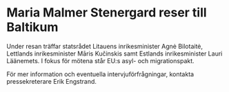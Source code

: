 # Maria Malmer Stenergard reser till Baltikum

Under resan träffar statsrådet Litauens inrikesminister Agnė Bilotaitė, Lettlands inrikesminister Māris Kučinskis samt Estlands inrikesminister Lauri Läänemets. I fokus för mötena står EU:s asyl\- och migrationspakt.

För mer information och eventuella intervjuförfrågningar, kontakta pressekreterare Erik Engstrand.
